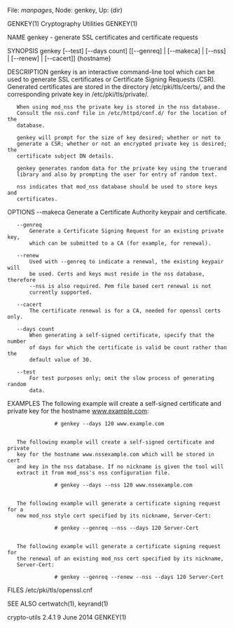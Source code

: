 File: *manpages*,  Node: genkey,  Up: (dir)

GENKEY(1)                   Cryptography Utilities                   GENKEY(1)



NAME
       genkey - generate SSL certificates and certificate requests

SYNOPSIS
       genkey [--test] [--days count] [[--genreq] | [--makeca] | [--nss] |
              [--renew] | [--cacert]] {hostname}

DESCRIPTION
       genkey is an interactive command-line tool which can be used to
       generate SSL certificates or Certificate Signing Requests (CSR).
       Generated certificates are stored in the directory /etc/pki/tls/certs/,
       and the corresponding private key in /etc/pki/tls/private/.

       When using mod_nss the private key is stored in the nss database.
       Consult the nss.conf file in /etc/httpd/conf.d/ for the location of the
       database.

       genkey will prompt for the size of key desired; whether or not to
       generate a CSR; whether or not an encrypted private key is desired; the
       certificate subject DN details.

       genkey generates random data for the private key using the truerand
       library and also by prompting the user for entry of random text.

       nss indicates that mod_nss database should be used to store keys and
       certificates.

OPTIONS
       --makeca
           Generate a Certificate Authority keypair and certificate.

       --genreq
           Generate a Certificate Signing Request for an existing private key,
           which can be submitted to a CA (for example, for renewal).

       --renew
           Used with --genreq to indicate a renewal, the existing keypair will
           be used. Certs and keys must reside in the nss database, therefore
           --nss is also required. Pem file based cert renewal is not
           currently supported.

       --cacert
           The certificate renewal is for a CA, needed for openssl certs only.

       --days count
           When generating a self-signed certificate, specify that the number
           of days for which the certificate is valid be count rather than the
           default value of 30.

       --test
           For test purposes only; omit the slow process of generating random
           data.

EXAMPLES
       The following example will create a self-signed certificate and private
       key for the hostname www.example.com:

                   # genkey --days 120 www.example.com


       The following example will create a self-signed certificate and private
       key for the hostname www.nssexample.com which will be stored in cert
       and key in the nss database. If no nickname is given the tool will
       extract it from mod_nss's nss configuration file.

                   # genkey --days --nss 120 www.nssexample.com


       The following example will generate a certificate signing request for a
       new mod_nss style cert specified by its nickname, Server-Cert:

                   # genkey --genreq --nss --days 120 Server-Cert


       The following example will generate a certificate signing request for
       the renewal of an existing mod_nss cert specified by its nickname,
       Server-Cert:

                   # genkey --genreq --renew --nss --days 120 Server-Cert



FILES
       /etc/pki/tls/openssl.cnf

SEE ALSO
       certwatch(1), keyrand(1)



crypto-utils 2.4.1                9 June 2014                        GENKEY(1)
